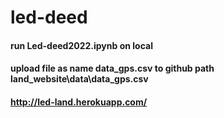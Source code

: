 # led-deed

#### run Led-deed2022.ipynb on local
#### upload file as name data_gps.csv to github path land_website\data\data_gps.csv
#### http://led-land.herokuapp.com/
